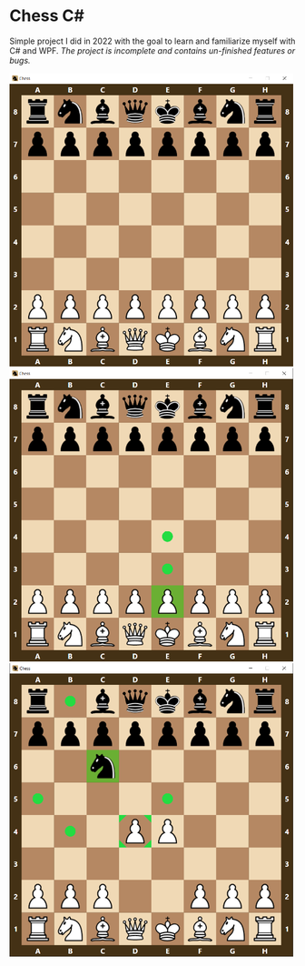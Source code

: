 # Chess C#

Simple project I did in 2022 with the goal to learn and familiarize myself with C# and WPF.
*The project is incomplete and contains un-finished features or bugs.*

<div>
  <img src="https://github.com/edweo/chess-csharp/blob/main/1.png" alt="Image 1" width="500" />
  <img src="https://github.com/edweo/chess-csharp/blob/main/2.png" alt="Image 2" width="500" />
  <img src="https://github.com/edweo/chess-csharp/blob/main/3.png" alt="Image 3" width="500" />
</div>
